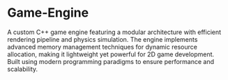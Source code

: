 # Game-Engine
A custom C++ game engine featuring a modular architecture with efficient rendering pipeline and physics simulation. The engine implements advanced memory management techniques for dynamic resource allocation, making it lightweight yet powerful for 2D game development. Built using modern programming paradigms to ensure performance and scalability.
